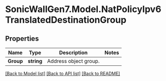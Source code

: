 # SonicWallGen7.Model.NatPolicyIpv6TranslatedDestinationGroup

## Properties

Name | Type | Description | Notes
------------ | ------------- | ------------- | -------------
**Group** | **string** | Address object group. | 

[[Back to Model list]](../README.md#documentation-for-models) [[Back to API list]](../README.md#documentation-for-api-endpoints) [[Back to README]](../README.md)

